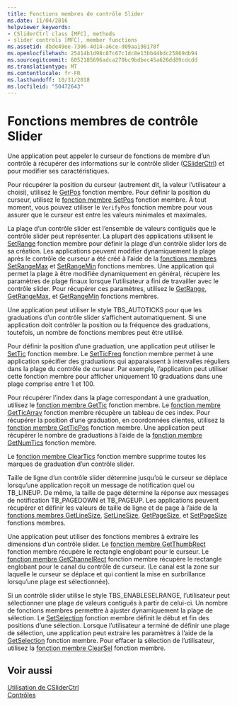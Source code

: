 ```yaml
---
title: Fonctions membres de contrôle Slider
ms.date: 11/04/2016
helpviewer_keywords:
- CSliderCtrl class [MFC], methods
- slider controls [MFC], member functions
ms.assetid: dbde49ee-7306-4d14-a6ce-d09aa198178f
ms.openlocfilehash: 25414b1d98c87c67c1dc8e13bb44bdc25869db94
ms.sourcegitcommit: 6052185696adca270bc9bdbec45a626dd89cdcdd
ms.translationtype: MT
ms.contentlocale: fr-FR
ms.lasthandoff: 10/31/2018
ms.locfileid: "50472643"
---
```

# <a name="slider-control-member-functions"></a>Fonctions membres de contrôle Slider

Une application peut appeler le curseur de fonctions de membre d’un contrôle à récupérer des informations sur le contrôle slider ([CSliderCtrl](../mfc/reference/csliderctrl-class.md)) et pour modifier ses caractéristiques.

Pour récupérer la position du curseur (autrement dit, la valeur l’utilisateur a choisi), utilisez le [GetPos](../mfc/reference/csliderctrl-class.md#getpos) fonction membre. Pour définir la position du curseur, utilisez le [fonction membre SetPos](../mfc/reference/csliderctrl-class.md#setpos) fonction membre. À tout moment, vous pouvez utiliser le `VerifyPos` fonction membre pour vous assurer que le curseur est entre les valeurs minimales et maximales.

La plage d’un contrôle slider est l’ensemble de valeurs contiguës que le contrôle slider peut représenter. La plupart des applications utilisent le [SetRange](../mfc/reference/csliderctrl-class.md#setrange) fonction membre pour définir la plage d’un contrôle slider lors de sa création. Les applications peuvent modifier dynamiquement la plage après le contrôle de curseur a été créé à l’aide de la [fonctions membres SetRangeMax](../mfc/reference/csliderctrl-class.md#setrangemax) et [SetRangeMin](../mfc/reference/csliderctrl-class.md#setrangemin) fonctions membres. Une application qui permet la plage à être modifiée dynamiquement en général, récupère les paramètres de plage finaux lorsque l’utilisateur a fini de travailler avec le contrôle slider. Pour récupérer ces paramètres, utilisez le [GetRange](../mfc/reference/csliderctrl-class.md#getrange), [GetRangeMax](../mfc/reference/csliderctrl-class.md#getrangemax), et [GetRangeMin](../mfc/reference/csliderctrl-class.md#getrangemin) fonctions membres.

Une application peut utiliser le style TBS_AUTOTICKS pour que les graduations d’un contrôle slider s’affichent automatiquement. Si une application doit contrôler la position ou la fréquence des graduations, toutefois, un nombre de fonctions membres peut être utilisé.

Pour définir la position d’une graduation, une application peut utiliser le [SetTic](../mfc/reference/csliderctrl-class.md#settic) fonction membre. Le [SetTicFreq](../mfc/reference/csliderctrl-class.md#setticfreq) fonction membre permet à une application spécifier des graduations qui apparaissent à intervalles réguliers dans la plage du contrôle de curseur. Par exemple, l’application peut utiliser cette fonction membre pour afficher uniquement 10 graduations dans une plage comprise entre 1 et 100.

Pour récupérer l’index dans la plage correspondant à une graduation, utilisez le [fonction membre GetTic](../mfc/reference/csliderctrl-class.md#gettic) fonction membre. Le [fonction membre GetTicArray](../mfc/reference/csliderctrl-class.md#getticarray) fonction membre récupère un tableau de ces index. Pour récupérer la position d’une graduation, en coordonnées clientes, utilisez la [fonction membre GetTicPos](../mfc/reference/csliderctrl-class.md#getticpos) fonction membre. Une application peut récupérer le nombre de graduations à l’aide de la [fonction membre GetNumTics](../mfc/reference/csliderctrl-class.md#getnumtics) fonction membre.

Le [fonction membre ClearTics](../mfc/reference/csliderctrl-class.md#cleartics) fonction membre supprime toutes les marques de graduation d’un contrôle slider.

Taille de ligne d’un contrôle slider détermine jusqu’où le curseur se déplace lorsqu’une application reçoit un message de notification quel ou TB_LINEUP. De même, la taille de page détermine la réponse aux messages de notification TB_PAGEDOWN et TB_PAGEUP. Les applications peuvent récupérer et définir les valeurs de taille de ligne et de page à l’aide de la [fonctions membres GetLineSize](../mfc/reference/csliderctrl-class.md#getlinesize), [SetLineSize](../mfc/reference/csliderctrl-class.md#setlinesize), [GetPageSize](../mfc/reference/csliderctrl-class.md#getpagesize), et [SetPageSize](../mfc/reference/csliderctrl-class.md#setpagesize) fonctions membres.

Une application peut utiliser des fonctions membres à extraire les dimensions d’un contrôle slider. Le [fonction membre GetThumbRect](../mfc/reference/csliderctrl-class.md#getthumbrect) fonction membre récupère le rectangle englobant pour le curseur. Le [fonction membre GetChannelRect](../mfc/reference/csliderctrl-class.md#getchannelrect) fonction membre récupère le rectangle englobant pour le canal du contrôle de curseur. (Le canal est la zone sur laquelle le curseur se déplace et qui contient la mise en surbrillance lorsqu’une plage est sélectionnée).

Si un contrôle slider utilise le style TBS_ENABLESELRANGE, l’utilisateur peut sélectionner une plage de valeurs contiguës à partir de celui-ci. Un nombre de fonctions membres permettre à ajuster dynamiquement la plage de sélection. Le [SetSelection](../mfc/reference/csliderctrl-class.md#setselection) fonction membre définit le début et fin des positions d’une sélection. Lorsque l’utilisateur a terminé de définir une plage de sélection, une application peut extraire les paramètres à l’aide de la [GetSelection](../mfc/reference/csliderctrl-class.md#getselection) fonction membre. Pour effacer la sélection de l’utilisateur, utilisez la [fonction membre ClearSel](../mfc/reference/csliderctrl-class.md#clearsel) fonction membre.

## <a name="see-also"></a>Voir aussi

[Utilisation de CSliderCtrl](../mfc/using-csliderctrl.md)<br/>
[Contrôles](../mfc/controls-mfc.md)

